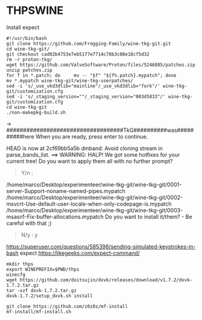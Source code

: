 # THPSWINE
Install expect

    #!/usr/bin/bash
    git clone https://github.com/Frogging-Family/wine-tkg-git.git
    cd wine-tkg-git/
    git checkout cad02b4753e7eb5177e7714c78b3c08e18cf5d32
    rm -r proton-tkg/
    wget https://github.com/ValveSoftware/Proton/files/5246885/patches.zip
    unzip patches.zip
    for f in *.patch; do     mv -- "$f" "${f%.patch}.mypatch"; done
    mv *.mypatch wine-tkg-git/wine-tkg-userpatches/
    sed -i 's/_use_vkd3dlib="mainline"/_use_vkd3dlib="fork"/' wine-tkg-git/customization.cfg
    sed -i 's/_staging_version=""/_staging_version="003d5833"/' wine-tkg-git/customization.cfg
    cd wine-tkg-git
    ./non-makepkg-build.sh

 -> ###################################TkG##########was##########here
When you are ready, press enter to continue.
<Enter>


HEAD is now at 2cf69bb5a5b dmband: Avoid cloning stream in parse_bands_list.
 ==> WARNING: HALP! We got some hotfixes for your current tree!
Do you want to apply them all with no further prompt?
> Y/n : 
<Enter>


/home/marco/Desktop/experimenteer/wine-tkg-git/wine-tkg-git/0001-server-Support-noname-named-pipes.mypatch
/home/marco/Desktop/experimenteer/wine-tkg-git/wine-tkg-git/0002-msvcrt-Use-default-user-locale-when-only-codepage-is.mypatch
/home/marco/Desktop/experimenteer/wine-tkg-git/wine-tkg-git/0003-msasn1-Fix-buffer-allocations.mypatch
Do you want to install it/them? - Be careful with that ;)
> N/y : 
y<Enter>



https://superuser.com/questions/585398/sending-simulated-keystrokes-in-bash
expect
https://likegeeks.com/expect-command/

    mkdir thps
    export WINEPREFIX=$PWD/thps
    winecfg
    wget https://github.com/doitsujin/dxvk/releases/download/v1.7.2/dxvk-1.7.2.tar.gz
    tar -xzf dxvk-1.7.2.tar.gz
    dxvk-1.7.2/setup_dxvk.sh install

    git clone https://github.com/z0z0z/mf-install
    mf-install/mf-install.sh


    
